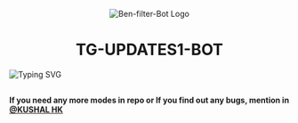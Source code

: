 <p align="center">
  <img src="https://graph.org/file/43fcca8ee2829dfa4436b.jpg" alt="Ben-filter-Bot Logo">
</p>
<h1 align="center">
   TG-UPDATES1-BOT
</h1>

![Typing SVG](https://readme-typing-svg.herokuapp.com/?lines=𝑊𝑒𝑙𝑐𝑜𝑚𝑒+𝑇𝑜+TG-UPDATES1-Bot!)
</p>

##

**If you need any more modes in repo or If you find out any bugs, mention in [@KUSHAL HK ](https://www.telegram.dog/KUSHALHK)**
